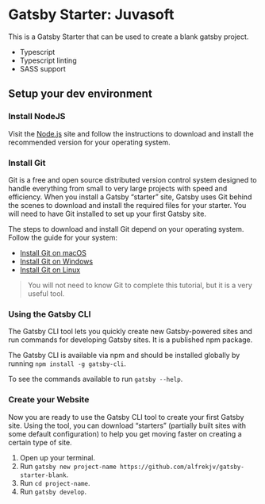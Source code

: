 # Gatsby Starter: Juvasoft

This is a Gatsby Starter that can be used to create a blank gatsby project.

- Typescript
- Typescript linting
- SASS support

## Setup your dev environment

### Install NodeJS

Visit the [Node.js](https://nodejs.org/) site and follow the instructions to download and install the recommended version for your operating system.

### Install Git

Git is a free and open source distributed version control system designed to handle everything from small to very large projects with speed and efficiency. When you install a Gatsby “starter” site, Gatsby uses Git behind the scenes to download and install the required files for your starter. You will need to have Git installed to set up your first Gatsby site.

The steps to download and install Git depend on your operating system. Follow the guide for your system:

- [Install Git on macOS](https://www.atlassian.com/git/tutorials/install-git#mac-os-x)
- [Install Git on Windows](https://www.atlassian.com/git/tutorials/install-git#windows)
- [Install Git on Linux](https://www.atlassian.com/git/tutorials/install-git#linux)

> You will not need to know Git to complete this tutorial, but it is a very useful tool.

### Using the Gatsby CLI

The Gatsby CLI tool lets you quickly create new Gatsby-powered sites and run commands for developing Gatsby sites. It is a published npm package.

The Gatsby CLI is available via npm and should be installed globally by running `npm install -g gatsby-cli`.

To see the commands available to run `gatsby --help`.

### Create your Website

Now you are ready to use the Gatsby CLI tool to create your first Gatsby site. Using the tool, you can download “starters” (partially built sites with some default configuration) to help you get moving faster on creating a certain type of site.

1. Open up your terminal.
2. Run `gatsby new project-name https://github.com/alfrekjv/gatsby-starter-blank`.
3. Run `cd project-name`.
4. Run `gatsby develop`.
